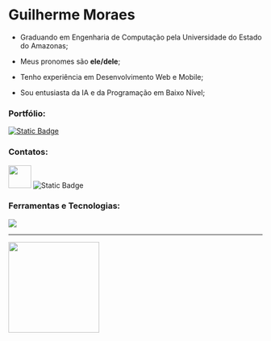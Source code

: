 # Guilherme Moraes

- Graduando em Engenharia de Computação pela Universidade do Estado do Amazonas;

- Meus pronomes são **ele/dele**;

- Tenho experiência em Desenvolvimento Web e Mobile;

- Sou entusiasta da IA e da Programação em Baixo Nível;

### Portfólio:
  
[<img alt="Static Badge" src="https://img.shields.io/badge/portf%C3%B3lio-black?style=for-the-badge">](https://portfolio-beryl-alpha-14.vercel.app/)

### Contatos:
  
<img height="45" src="https://img.shields.io/badge/ENVIE--ME_UM_E--MAIL-%23B00FDB?style=for-the-badge&link=mailto%3Aguighm.dev%40proton.me" />

<img alt="Static Badge" src="https://img.shields.io/badge/VISITE_O_MEU_LINKEDIN-%230F76DB?style=for-the-badge&link=https%3A%2F%2Fwww.linkedin.com%2Fin%2Fguighm%2F">
    
### Ferramentas e Tecnologias:

<a href="https://skillicons.dev">
    <img src="https://skillicons.dev/icons?i=react,vue,flutter,nodejs,dotnet,linux"/>
</a>

<hr/>

<div>
  <img height="180em" src="https://github-readme-stats.vercel.app/api?username=guighm&theme=neon&cache_seconds=30">
</div>
